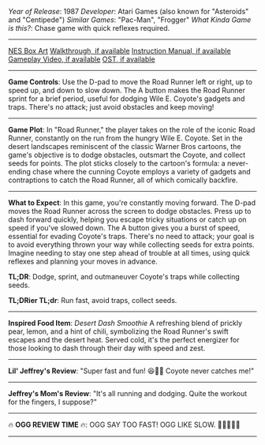 *Year of Release*: 1987
*Developer*: Atari Games (also known for "Asteroids" and "Centipede")
*Similar Games*: "Pac-Man", "Frogger"
*What Kinda Game is this?*: Chase game with quick reflexes required.

---
[NES Box Art](https://www.google.com/search?tbm=isch&q=NES+Box+Art+Road+Runner) 
[Walkthrough, if available](https://www.google.com/search?q=Walkthrough+NES+Road+Runner)
[Instruction Manual, if available](https://www.google.com/search?q=NES+Instruction+Manual+Road+Runner)
[Gameplay Video, if available](https://www.youtube.com/results?search_query=gameplay+NES+Road+Runner) 
[OST, if available](https://www.youtube.com/results?search_query=gameplay+NES+Road+Runner+OST)

- - -
**Game Controls**:
Use the D-pad to move the Road Runner left or right, up to speed up, and down to slow down. The A button makes the Road Runner sprint for a brief period, useful for dodging Wile E. Coyote's gadgets and traps. There's no attack; just avoid obstacles and keep moving!

- - -
**Game Plot**:
In "Road Runner," the player takes on the role of the iconic Road Runner, constantly on the run from the hungry Wile E. Coyote. Set in the desert landscapes reminiscent of the classic Warner Bros cartoons, the game's objective is to dodge obstacles, outsmart the Coyote, and collect seeds for points. The plot sticks closely to the cartoon's formula: a never-ending chase where the cunning Coyote employs a variety of gadgets and contraptions to catch the Road Runner, all of which comically backfire.

- - -
**What to Expect**: 
In this game, you're constantly moving forward. The D-pad moves the Road Runner across the screen to dodge obstacles. Press up to dash forward quickly, helping you escape tricky situations or catch up on speed if you've slowed down. The A button gives you a burst of speed, essential for evading Coyote's traps. There's no need to attack; your goal is to avoid everything thrown your way while collecting seeds for extra points. Imagine needing to stay one step ahead of trouble at all times, using quick reflexes and planning your moves in advance.

**TL;DR**:
Dodge, sprint, and outmaneuver Coyote's traps while collecting seeds.

**TL;DRier TL;dr**: 
Run fast, avoid traps, collect seeds.

---
**Inspired Food Item**: *Desert Dash Smoothie*
A refreshing blend of prickly pear, lemon, and a hint of chili, symbolizing the Road Runner's swift escapes and the desert heat. Served cold, it's the perfect energizer for those looking to dash through their day with speed and zest.

---
**Lil' Jeffrey's Review**: "Super fast and fun! 😆🏃💨 Coyote never catches me!"

---
**Jeffrey's Mom's Review**: "It's all running and dodging. Quite the workout for the fingers, I suppose?"

---
🔥 **OGG REVIEW TIME** 🔥: OGG SAY TOO FAST! OGG LIKE SLOW. 🐢❌🏃‍♂️💨

---